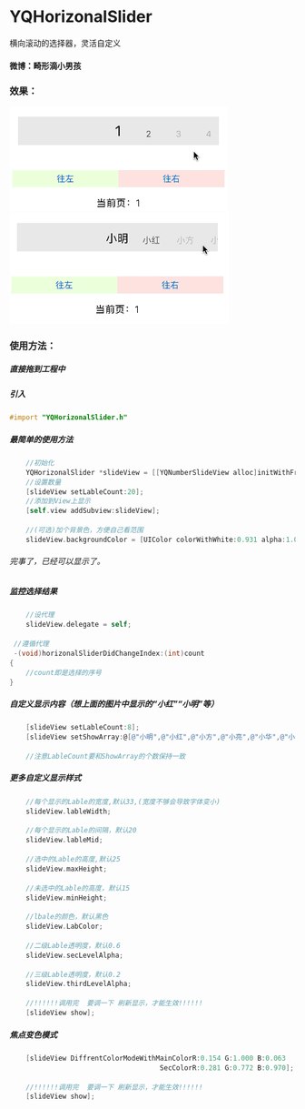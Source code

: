 # YQHorizonalSlider
横向滚动的选择器，灵活自定义

#### 微博：畸形滴小男孩

### 效果：

![image](https://github.com/976431yang/YQHorizonalSlider/blob/master/YQNumberSlideView_DEMO/screenShot/2017-05-13-15_05_53.gif) </br>
![image](https://github.com/976431yang/YQHorizonalSlider/blob/master/YQNumberSlideView_DEMO/screenShot/2017-05-13-15_10_45.gif)

### 使用方法：
##### 直接拖到工程中
##### 引入
```objective-c
#import "YQHorizonalSlider.h"
```

##### 最简单的使用方法
```objective-c
    //初始化
    YQHorizonalSlider *slideView = [[YQNumberSlideView alloc]initWithFrame:CGRectMake(x, y, width, height)];
    //设置数量
    [slideView setLableCount:20];
    //添加到View上显示
    [self.view addSubview:slideView];

    //(可选)加个背景色，方便自己看范围
    slideView.backgroundColor = [UIColor colorWithWhite:0.931 alpha:1.000];
```
###### 完事了，已经可以显示了。

##### 监控选择结果
```objective-c
    //设代理
    slideView.delegate = self;

 //遵循代理
 -(void)horizonalSliderDidChangeIndex:(int)count
{
    //count即是选择的序号
}
```

##### 自定义显示内容（想上面的图片中显示的“小红”“小明”等）
```objective-c
	[slideView setLableCount:8];
	[slideView setShowArray:@[@"小明",@"小红",@"小方",@"小亮",@"小华",@"小坏",@"小丑",@"小帅",]];

    //注意LableCount要和ShowArray的个数保持一致
```
##### 更多自定义显示样式
```objective-c
	//每个显示的Lable的宽度,默认33,(宽度不够会导致字体变小)
	slideView.lableWidth;
    
	//每个显示的Lable的间隔，默认20
	slideView.lableMid;
    
	//选中的Lable的高度,默认25
	slideView.maxHeight;
    
	//未选中的Lable的高度，默认15
	slideView.minHeight;
    
	//lbale的颜色，默认黑色
	slideView.LabColor;
    
	//二级Lable透明度，默认0.6
	slideView.secLevelAlpha;
    
	//三级Lable透明度，默认0.2
	slideView.thirdLevelAlpha;

	//!!!!!!调用完  要调一下 刷新显示，才能生效!!!!!!
	[slideView show];
```
    
##### 焦点变色模式
```objective-c
	[slideView DiffrentColorModeWithMainColorR:0.154 G:1.000 B:0.063 
                                     SecColorR:0.281 G:0.772 B:0.970];

	//!!!!!!调用完  要调一下 刷新显示，才能生效!!!!!!
	[slideView show];
```

